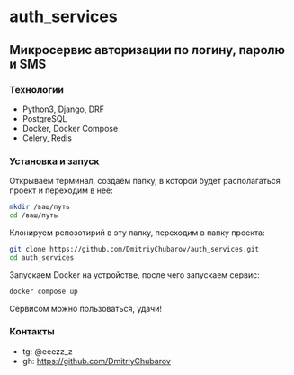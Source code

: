 # auth_services
## Микросервис авторизации по логину, паролю и SMS

### Технологии

- Python3, Django, DRF
- PostgreSQL 
- Docker, Docker Compose
- Celery, Redis

### Установка и запуск

Открываем терминал, создаём папку, в которой будет располагаться проект и переходим в неё:
```bash
mkdir /ваш/путь
cd /ваш/путь
```
Клонируем репозотирий в эту папку, переходим в папку проекта:
```bash 
git clone https://github.com/DmitriyChubarov/auth_services.git
cd auth_services
```
Запускаем Docker на устройстве, после чего запускаем сервис:
```bash
docker compose up
```
Сервисом можно пользоваться, удачи!
  
### Контакты
- tg: @eeezz_z
- gh: https://github.com/DmitriyChubarov
